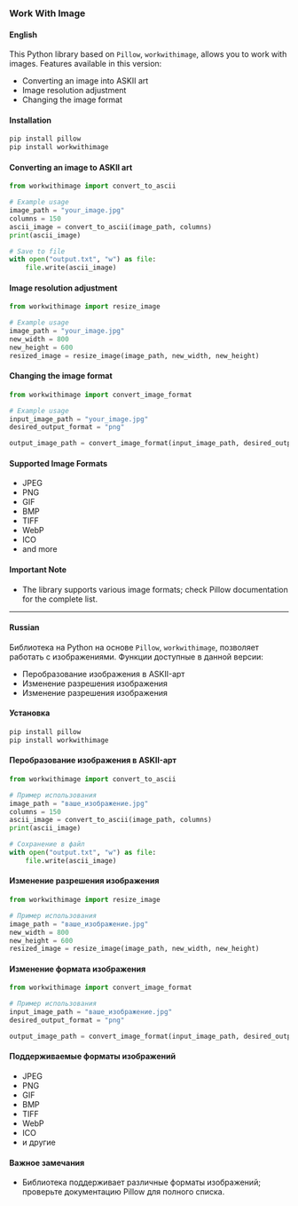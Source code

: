 ### Work With Image

#### English

This Python library based on `Pillow`, `workwithimage`, allows you to work with images. Features available in this version:
- Converting an image into ASKII art
- Image resolution adjustment
- Changing the image format

#### Installation

```bash
pip install pillow
pip install workwithimage
```

#### Converting an image to ASKII art

```python
from workwithimage import convert_to_ascii

# Example usage
image_path = "your_image.jpg"
columns = 150
ascii_image = convert_to_ascii(image_path, columns)
print(ascii_image)

# Save to file
with open("output.txt", "w") as file:
    file.write(ascii_image)
```

#### Image resolution adjustment

```python
from workwithimage import resize_image

# Example usage
image_path = "your_image.jpg"
new_width = 800
new_height = 600
resized_image = resize_image(image_path, new_width, new_height)
```

#### Changing the image format

```python
from workwithimage import convert_image_format

# Example usage
input_image_path = "your_image.jpg"
desired_output_format = "png"

output_image_path = convert_image_format(input_image_path, desired_output_format)
```

#### Supported Image Formats

- JPEG
- PNG
- GIF
- BMP
- TIFF
- WebP
- ICO
- and more

#### Important Note

- The library supports various image formats; check Pillow documentation for the complete list.
---

#### Russian

Библиотека на Python на основе `Pillow`, `workwithimage`, позволяет работать с изображениями. Функции доступные в данной версии:
- Перобразование изображения в ASKII-арт
- Изменение разрешения изображения
- Изменение разрешения изображения


#### Установка

```bash
pip install pillow
pip install workwithimage
```

#### Перобразование изображения в ASKII-арт

```python
from workwithimage import convert_to_ascii

# Пример использования
image_path = "ваше_изображение.jpg"
columns = 150
ascii_image = convert_to_ascii(image_path, columns)
print(ascii_image)

# Сохранение в файл
with open("output.txt", "w") as file:
    file.write(ascii_image)
```

#### Изменение разрешения изображения

```python
from workwithimage import resize_image

# Пример использования
image_path = "ваше_изображение.jpg"
new_width = 800
new_height = 600
resized_image = resize_image(image_path, new_width, new_height)
```

#### Изменение формата изображения

```python
from workwithimage import convert_image_format

# Пример использования
input_image_path = "ваше_изображение.jpg"
desired_output_format = "png"

output_image_path = convert_image_format(input_image_path, desired_output_format)
```

#### Поддерживаемые форматы изображений

- JPEG
- PNG
- GIF
- BMP
- TIFF
- WebP
- ICO
- и другие

#### Важное замечания

- Библиотека поддерживает различные форматы изображений; проверьте документацию Pillow для полного списка.
